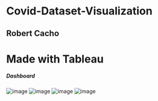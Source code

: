 # Covid-Dataset-Visualization
## Robert Cacho

# Made with Tableau

<h5>Dashboard</h5>

![image](https://user-images.githubusercontent.com/67438520/144988577-8618c7f6-a9ba-4d7b-8ccd-d9458016a7de.png)
![image](https://user-images.githubusercontent.com/67438520/144988627-c277a04c-bfca-411d-98f0-990b83885c67.png)
![image](https://user-images.githubusercontent.com/67438520/144988650-5758d1a9-0098-4609-9288-1d11723a81ce.png)
![image](https://user-images.githubusercontent.com/67438520/144988670-1ad7f02a-d943-4d98-a846-3836228a90c7.png)
